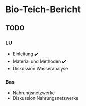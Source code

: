 # Bio-Teich-Bericht

## TODO

### LU

- Einleitung ✔️
- Material und Methoden ✔️
- Diskussion Wasseranalyse

### Bas

- Nahrungsnetzwerke
- Diskussion Nahrungsnetzwerke
